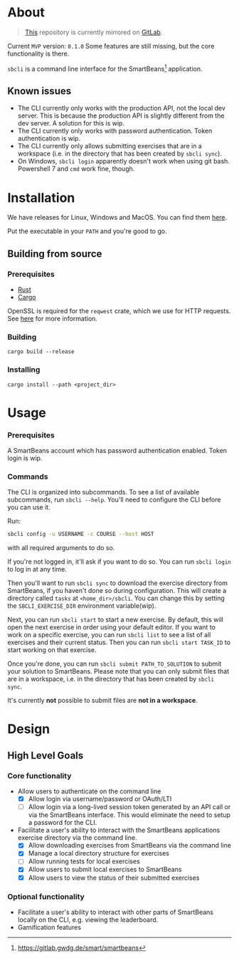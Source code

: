 # About

> [This](https://github.com/kvnu/sbcli.git) repository is currently mirrored on [GitLab](https://gitlab.gwdg.de/l.keiser/sbcli.git).

Current `MVP` version: `0.1.0`
Some features are still missing, but the core functionality is there.

`sbcli` is a command line interface for the SmartBeans[^sb_gitlab] application.

## Known issues

- The CLI currently only works with the production API, not the local dev server. This is because the production API is slightly different from the dev server. A solution for this is wip.
- The CLI currently only works with password authentication. Token authentication is wip.
- The CLI currently only allows submitting exercises that are in a workspace (i.e. in the directory that has been created by `sbcli sync`).
- On Windows, `sbcli login` apparently doesn't work when using git bash. Powershell 7 and `cmd` work fine, though.

# Installation

We have releases for Linux, Windows and MacOS. You can find them [here](https://github.com/KVNU/sbcli/releases).

Put the executable in your `PATH` and you're good to go.

## Building from source

### Prerequisites

- [Rust](https://www.rust-lang.org/tools/install)
- [Cargo](https://doc.rust-lang.org/cargo/getting-started/installation.html)

OpenSSL is required for the `reqwest` crate, which we use for HTTP requests. See [here](https://docs.rs/reqwest/latest/reqwest/index.html#tls) for more information.

### Building

`cargo build --release`

### Installing

`cargo install --path <project_dir>`

# Usage

### Prerequisites

A SmartBeans account which has password authentication enabled. Token login is wip.

### Commands

The CLI is organized into subcommands. To see a list of available subcommands, run `sbcli --help`.
You'll need to configure the CLI before you can use it.

Run:

```sh
sbcli config -u USERNAME -c COURSE --host HOST
```

with all required arguments to do so.

If you're not logged in, it'll ask if you want to do so. You can run `sbcli login` to log in at any time.

Then you'll want to run `sbcli sync` to download the exercise directory from SmartBeans, if you haven't done so during configuration. This will create a directory called `tasks` at `<home_dir>/sbcli`. You can change this by setting the `SBCLI_EXERCISE_DIR` environment variable(wip).

Next, you can run `sbcli start` to start a new exercise. By default, this will open the next exercise in order using your default editor. If you want to work on a specific exercise, you can run `sbcli list` to see a list of all exercises and their current status. Then you can run `sbcli start TASK_ID` to start working on that exercise.

Once you're done, you can run `sbcli submit PATH_TO_SOLUTION` to submit your solution to SmartBeans. Please note that you can only submit files that are in a workspace, i.e. in the directory that has been created by `sbcli sync`.

It's currently **not** possible to submit files are **not in a workspace**.

# Design

## High Level Goals

### Core functionality

- Allow users to authenticate on the command line
  - [x] Allow login via username/password or OAuth/LTI
  - [ ] Allow login via a long-lived session token generated by an API call or via the SmartBeans interface. This would eliminate the need to setup a password for the CLI.
- Facilitate a user's ability to interact with the SmartBeans applications exercise directory via the command line.
  - [x] Allow downloading exercises from SmartBeans via the command line
  - [x] Manage a local directory structure for exercises
  - [ ] Allow running tests for local exercises
  - [x] Allow users to submit local exercises to SmartBeans
  - [x] Allow users to view the status of their submitted exercises

### Optional functionality

- Facilitate a user's ability to interact with other parts of SmartBeans locally on the CLI, e.g. viewing the leaderboard.
- Gamification features

[^sb_gitlab]: https://gitlab.gwdg.de/smart/smartbeans
